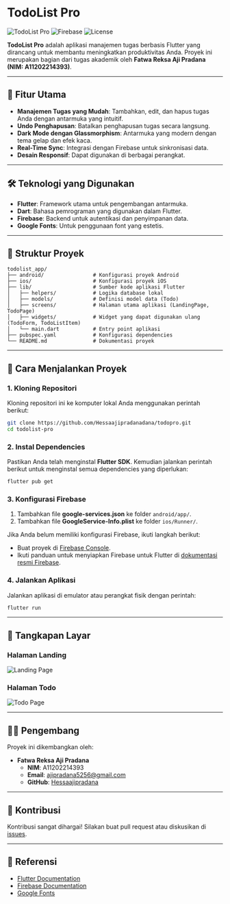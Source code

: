 # TodoList Pro

![TodoList Pro](https://img.shields.io/badge/Flutter-Framework-blue?style=flat-square&logo=flutter)
![Firebase](https://img.shields.io/badge/Firebase-Cloud-yellow?style=flat-square&logo=firebase)
![License](https://img.shields.io/badge/License-MIT-green?style=flat-square)

**TodoList Pro** adalah aplikasi manajemen tugas berbasis Flutter yang dirancang untuk membantu meningkatkan produktivitas Anda. Proyek ini merupakan bagian dari tugas akademik oleh **Fatwa Reksa Aji Pradana (NIM: A11202214393)**.

---

## 📜 Fitur Utama

- **Manajemen Tugas yang Mudah**: Tambahkan, edit, dan hapus tugas Anda dengan antarmuka yang intuitif.
- **Undo Penghapusan**: Batalkan penghapusan tugas secara langsung.
- **Dark Mode dengan Glassmorphism**: Antarmuka yang modern dengan tema gelap dan efek kaca.
- **Real-Time Sync**: Integrasi dengan Firebase untuk sinkronisasi data.
- **Desain Responsif**: Dapat digunakan di berbagai perangkat.

---

## 🛠️ Teknologi yang Digunakan

- **Flutter**: Framework utama untuk pengembangan antarmuka.
- **Dart**: Bahasa pemrograman yang digunakan dalam Flutter.
- **Firebase**: Backend untuk autentikasi dan penyimpanan data.
- **Google Fonts**: Untuk penggunaan font yang estetis.

---

## 📂 Struktur Proyek

```plaintext
todolist_app/
├── android/                # Konfigurasi proyek Android
├── ios/                    # Konfigurasi proyek iOS
├── lib/                    # Sumber kode aplikasi Flutter
│   ├── helpers/            # Logika database lokal
│   ├── models/             # Definisi model data (Todo)
│   ├── screens/            # Halaman utama aplikasi (LandingPage, TodoPage)
│   ├── widgets/            # Widget yang dapat digunakan ulang (TodoForm, TodoListItem)
│   └── main.dart           # Entry point aplikasi
├── pubspec.yaml            # Konfigurasi dependencies
└── README.md               # Dokumentasi proyek
```

---

## 🚀 Cara Menjalankan Proyek

### 1. Kloning Repositori
Kloning repositori ini ke komputer lokal Anda menggunakan perintah berikut:
```bash
git clone https://github.com/Hessaajipradanadana/todopro.git
cd todolist-pro
```

### 2. Instal Dependencies
Pastikan Anda telah menginstal **Flutter SDK**. Kemudian jalankan perintah berikut untuk menginstal semua dependencies yang diperlukan:
```bash
flutter pub get
```

### 3. Konfigurasi Firebase
1. Tambahkan file **google-services.json** ke folder `android/app/`.
2. Tambahkan file **GoogleService-Info.plist** ke folder `ios/Runner/`.

Jika Anda belum memiliki konfigurasi Firebase, ikuti langkah berikut:
- Buat proyek di [Firebase Console](https://console.firebase.google.com/).
- Ikuti panduan untuk menyiapkan Firebase untuk Flutter di [dokumentasi resmi Firebase](https://firebase.google.com/docs/flutter/setup).

### 4. Jalankan Aplikasi
Jalankan aplikasi di emulator atau perangkat fisik dengan perintah:
```bash
flutter run
```

---

## 🎨 Tangkapan Layar

### Halaman Landing
![Landing Page](https://via.placeholder.com/800x400?text=Landing+Page)

### Halaman Todo
![Todo Page](https://via.placeholder.com/800x400?text=Todo+Page)

---

## 🧑‍💻 Pengembang

Proyek ini dikembangkan oleh:

- **Fatwa Reksa Aji Pradana**  
  - **NIM**: A11202214393  
  - **Email**: [ajipradana5256@gmail.com](mailto:ajipradana5256@gmail.com)  
  - **GitHub**: [Hessaajipradana](https://github.com/Hessaajipradana)

---

## 🌟 Kontribusi

Kontribusi sangat dihargai! Silakan buat pull request atau diskusikan di [issues](https://github.com/Hessaajipradana/todolist-pro/issues).

---

## 🔗 Referensi

- [Flutter Documentation](https://docs.flutter.dev/)
- [Firebase Documentation](https://firebase.google.com/docs)
- [Google Fonts](https://fonts.google.com/)
